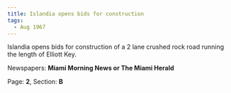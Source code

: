 ```yaml
---  
title: Islandia opens bids for construction  
tags:  
  - Aug 1967  
---  
```

  
Islandia opens bids for construction of a 2 lane crushed rock road running the length of Elliott Key.  
  
Newspapers: **Miami Morning News or The Miami Herald**  
  
Page: **2**, Section: **B** 
